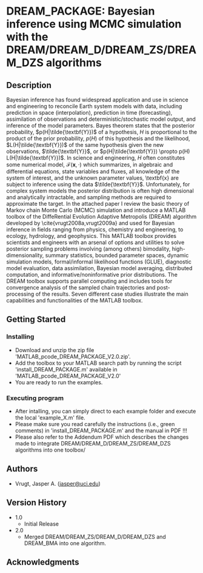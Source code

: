 # DREAM_PACKAGE: Bayesian inference using MCMC simulation with the DREAM/DREAM_D/DREAM_ZS/DREAM_DZS algorithms

## Description

Bayesian inference has found widespread application and use in science and engineering to reconcile Earth system models with data, including prediction in space (interpolation), prediction in time (forecasting), assimilation of observations and deterministic/stochastic model output, and inference of the model parameters. Bayes theorem states that the posterior probability, $p(H|\tilde{\textbf{Y}})$ of a hypothesis, $H$ is proportional to the product of the prior probability, $p(H)$ of this hypothesis and the likelihood, $L(H|\tilde{\textbf{Y}})$ of the same hypothesis given the new observations, $\tilde{\textbf{Y}}$, or $p(H|\tilde{\textbf{Y}}) \propto p(H) L(H|\tilde{\textbf{Y}})$. In science and engineering, $H$ often constitutes some numerical model, $\mathcal{F}(\textbf{x},\cdot)$ which summarizes, in algebraic and differential equations, state variables and fluxes, all knowledge of the system of interest, and the unknown parameter values, \textbf{x} are subject to inference using the data $\tilde{\textbf{Y}}$. Unfortunately, for complex system models the posterior distribution is often high dimensional and analytically intractable, and sampling methods are required to approximate the target. In the attached paper I review the basic theory of Markov chain Monte Carlo (MCMC) simulation and introduce a MATLAB toolbox of the DiffeRential Evolution Adaptive Metropolis (DREAM) algorithm developed by \cite{vrugt2008a,vrugt2009a} and used for Bayesian inference in fields ranging from physics, chemistry and engineering, to ecology, hydrology, and geophysics. This MATLAB toolbox provides scientists and engineers with an arsenal of options and utilities to solve posterior sampling problems involving (among others) bimodality, high-dimensionality, summary statistics, bounded parameter spaces, dynamic simulation models, formal/informal likelihood functions (GLUE), diagnostic model evaluation, data assimilation, Bayesian model averaging, distributed computation, and informative/noninformative prior distributions. The DREAM toolbox supports parallel computing and includes tools for convergence analysis of the sampled chain trajectories and post-processing of the results. Seven different case studies illustrate the main capabilities and functionalities of the MATLAB toolbox.

## Getting Started

### Installing

* Download and unzip the zip file 'MATLAB_pcode_DREAM_PACKAGE_V2.0.zip'.
* Add the toolbox to your MATLAB search path by running the script 'install_DREAM_PACKAGE.m' available in 'MATLAB_pcode_DREAM_PACKAGE_V2.0'
* You are ready to run the examples.

### Executing program

* After intalling, you can simply direct to each example folder and execute the local 'example_X.m' file.
* Please make sure you read carefully the instructions (i.e., green comments) in 'install_DREAM_PACKAGE.m' and the manual in PDF !!!  
* Please also refer to the Addendum PDF which describes the changes made to integrate DREAM/DREAM_D/DREAM_ZS/DREAM_DZS algorithms into one toolbox/

## Authors

* Vrugt, Jasper A. (jasper@uci.edu) 

## Version History

* 1.0
    * Initial Release
* 2.0 
    * Merged DREAM/DREAM_ZS/DREAM_D/DREAM_DZS and DREAM_BMA into one algorithm.

## Acknowledgments
